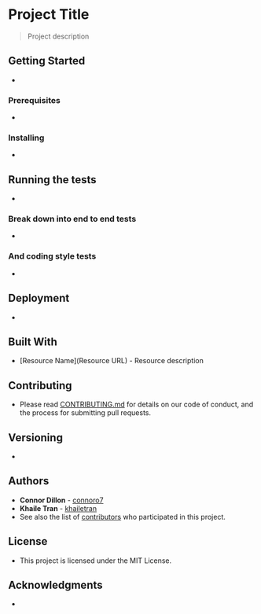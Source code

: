 # Project Title

> Project description

## Getting Started
- 
### Prerequisites
- 
### Installing
- 
## Running the tests
- 
### Break down into end to end tests
-
### And coding style tests
- 
## Deployment
- 
## Built With
- [Resource Name](Resource URL) - Resource description
## Contributing
- Please read [CONTRIBUTING.md](#) for details on our code of conduct, and the process for submitting pull requests.
## Versioning
- 
## Authors
- **Connor Dillon** - [connoro7](https://github.com/connoro7)
- **Khaile Tran** - [khailetran](https://github.com/khailetran)
- See also the list of [contributors](REPO-BASE-URL/contributors) who participated in this project.
## License
- This project is licensed under the MIT License.
## Acknowledgments
- 
